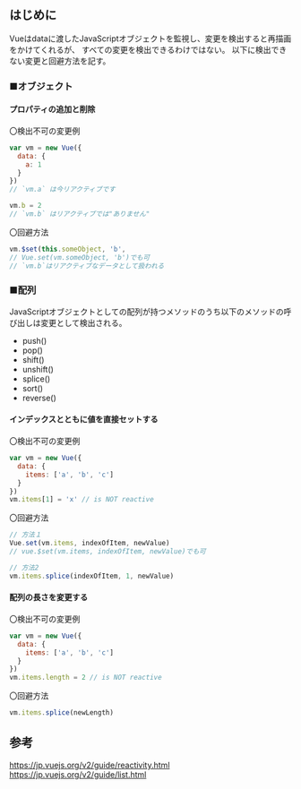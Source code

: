 ## はじめに
Vueはdataに渡したJavaScriptオブジェクトを監視し、変更を検出すると再描画をかけてくれるが、
すべての変更を検出できるわけではない。
以下に検出できない変更と回避方法を記す。

### ■オブジェクト
#### プロパティの追加と削除
〇検出不可の変更例
```js
var vm = new Vue({
  data: {
    a: 1
  }
})
// `vm.a` は今リアクティブです

vm.b = 2
// `vm.b` はリアクティブでは"ありません"
```
〇回避方法
```js
vm.$set(this.someObject, 'b', 
// Vue.set(vm.someObject, 'b')でも可
// `vm.b`はリアクティブなデータとして扱われる
```

### ■配列
JavaScriptオブジェクトとしての配列が持つメソッドのうち以下のメソッドの呼び出しは変更として検出される。
- push()
- pop()
- shift()
- unshift()
- splice()
- sort()
- reverse()

#### インデックスとともに値を直接セットする
〇検出不可の変更例
```js
var vm = new Vue({
  data: {
    items: ['a', 'b', 'c']
  }
})
vm.items[1] = 'x' // is NOT reactive
```
〇回避方法
```js
// 方法１
Vue.set(vm.items, indexOfItem, newValue)
// vue.$set(vm.items, indexOfItem, newValue)でも可

// 方法2
vm.items.splice(indexOfItem, 1, newValue)
```

#### 配列の長さを変更する
〇検出不可の変更例
```js
var vm = new Vue({
  data: {
    items: ['a', 'b', 'c']
  }
})
vm.items.length = 2 // is NOT reactive
```
〇回避方法
```js
vm.items.splice(newLength)
```

## 参考
https://jp.vuejs.org/v2/guide/reactivity.html
https://jp.vuejs.org/v2/guide/list.html
